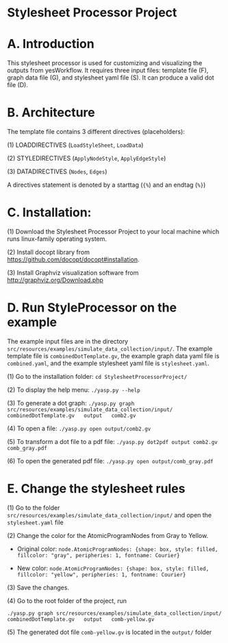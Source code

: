 # Stylesheet Processor Project

A. Introduction
================

This stylesheet processor is used for customizing and visualizing the outputs from yesWorkflow. It requires three input files: template file (F), graph data file (G), and stylesheet yaml file (S). It can produce a valid dot file (D).

B. Architecture
===============

The template file contains 3 different directives (placeholders):

(1) LOADDIRECTIVES (`LoadStyleSheet`, `LoadData`)

(2) STYLEDIRECTIVES (`ApplyNodeStyle`, `ApplyEdgeStyle`)

(3) DATADIRECTIVES (`Nodes`, `Edges`)

A directives statement is denoted by a starttag (`{%`) and an endtag (`%}`)


C. Installation:
================

(1) Download the Stylesheet Processor Project to your local machine which runs linux-family operating system.

(2) Install docopt library from https://github.com/docopt/docopt#installation.

(3) Install Graphviz visualization software from http://graphviz.org/Download.php
 
 
D. Run StyleProcessor on the example
=====================================

The example input files are in the directory `src/resources/examples/simulate_data_collection/input/`. The example template file is `combinedDotTemplate.gv`, the example graph data yaml file is `combined.yaml`, and the example stylesheet yaml file is `stylesheet.yaml`.

(1) Go to the installation folder: `cd StylesheetProcessorProject/`

(2) To display the help menu:  `./yasp.py --help`
  
(3) To generate a dot graph:   `./yasp.py graph src/resources/examples/simulate_data_collection/input/  combinedDotTemplate.gv   output   comb2.gv` 

(4) To open a file: `./yasp.py open output/comb2.gv` 

(5) To transform a dot file to a pdf file: `./yasp.py dot2pdf output comb2.gv comb_gray.pdf` 

(6) To open the generated pdf file:  `./yasp.py open output/comb_gray.pdf` 


E. Change the stylesheet rules
===============================

(1) Go to the folder `src/resources/examples/simulate_data_collection/input/` and open the `stylesheet.yaml` file

(2) Change the color for the AtomicProgramNodes from Gray to Yellow. 

* Original color: `node.AtomicProgramNodes: {shape: box, style: filled, fillcolor: "gray", peripheries: 1, fontname: Courier}`

* New color: `node.AtomicProgramNodes: {shape: box, style: filled, fillcolor: "yellow", peripheries: 1, fontname: Courier}` 

(3) Save the changes.

(4) Go to the root folder of the project, run

 `./yasp.py graph src/resources/examples/simulate_data_collection/input/  combinedDotTemplate.gv   output   comb-yellow.gv` 

(5) The generated dot file `comb-yellow.gv` is located in the `output/` folder



